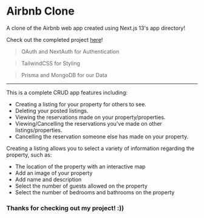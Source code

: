 # Airbnb Clone

A clone of the Airbnb web app created using Next.js 13's app directory! 

Check out the completed project [here](https://airbee-enbee.vercel.app/)!

> OAuth and NextAuth for Authentication

> TailwindCSS for Styling

> Prisma and MongoDB for our Data

---

This is a complete CRUD app features including:

- Creating a listing for your property for others to see.
- Deleting your posted listings.
- Viewing the reservations made on your property/properties.
- Viewing/Cancelling the reservations you've made on other listings/properties.
- Cancelling the reservation someone else has made on your property.

Creating a listing allows you to select a variety of information regarding the property, such as:

- The location of the property with an interactive map
- Add an image of your property
- Add name and description
- Select the number of guests allowed on the property
- Select the number of bedrooms and bathrooms on the property

### Thanks for checking out my project! :))